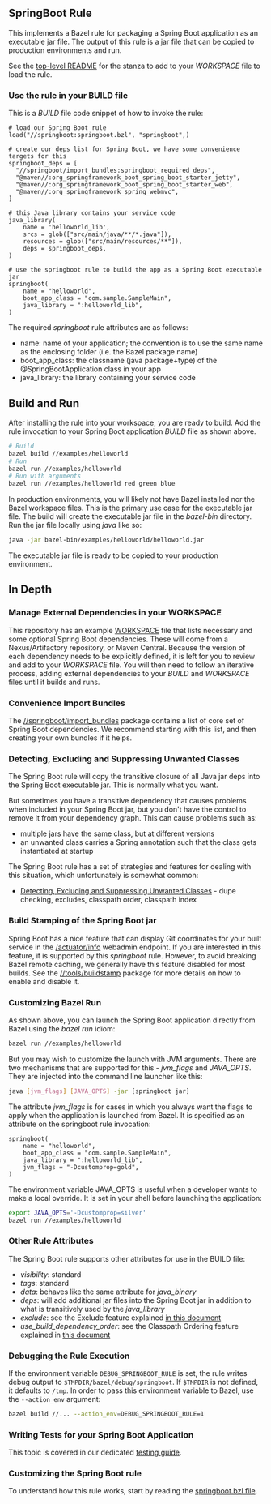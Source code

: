 ## SpringBoot Rule

This implements a Bazel rule for packaging a Spring Boot application as an executable jar file.
The output of this rule is a jar file that can be copied to production environments and run.

See the [top-level README](../../README.md) for the stanza to add to your *WORKSPACE* file to load the rule.

### Use the rule in your BUILD file

This is a *BUILD* file code snippet of how to invoke the rule:

```starlark
# load our Spring Boot rule
load("//springboot:springboot.bzl", "springboot",)

# create our deps list for Spring Boot, we have some convenience targets for this
springboot_deps = [
  "//springboot/import_bundles:springboot_required_deps",
  "@maven//:org_springframework_boot_spring_boot_starter_jetty",
  "@maven//:org_springframework_boot_spring_boot_starter_web",
  "@maven//:org_springframework_spring_webmvc",
]

# this Java library contains your service code
java_library(
    name = 'helloworld_lib',
    srcs = glob(["src/main/java/**/*.java"]),
    resources = glob(["src/main/resources/**"]),
    deps = springboot_deps,
)

# use the springboot rule to build the app as a Spring Boot executable jar
springboot(
    name = "helloworld",
    boot_app_class = "com.sample.SampleMain",
    java_library = ":helloworld_lib",
)
```

The required *springboot* rule attributes are as follows:

-  name:    name of your application; the convention is to use the same name as the enclosing folder (i.e. the Bazel package name)
-  boot_app_class:  the classname (java package+type) of the @SpringBootApplication class in your app
-  java_library: the library containing your service code

## Build and Run

After installing the rule into your workspace, you are ready to build.
Add the rule invocation to your Spring Boot application *BUILD* file as shown above.
```bash
# Build
bazel build //examples/helloworld
# Run
bazel run //examples/helloworld
# Run with arguments
bazel run //examples/helloworld red green blue
```

In production environments, you will likely not have Bazel installed nor the Bazel workspace files.
This is the primary use case for the executable jar file.
The build will create the executable jar file in the *bazel-bin* directory.
Run the jar file locally using *java* like so:
```bash
java -jar bazel-bin/examples/helloworld/helloworld.jar
```

The executable jar file is ready to be copied to your production environment.


## In Depth

### Manage External Dependencies in your WORKSPACE

This repository has an example [WORKSPACE](../../WORKSPACE) file that lists necessary and some optional Spring Boot dependencies.
These will come from a Nexus/Artifactory repository, or Maven Central.
Because the version of each dependency needs to be explicitly defined, it is left for you to review and add to your *WORKSPACE* file.
You will then need to follow an iterative process, adding external dependencies to your *BUILD* and *WORKSPACE* files until it builds and runs.

### Convenience Import Bundles

The [//springboot/import_bundles](import_bundles) package contains a list of core set of Spring Boot dependencies.
We recommend starting with this list, and then creating your own bundles if it helps.

### Detecting, Excluding and Suppressing Unwanted Classes

The Spring Boot rule will copy the transitive closure of all Java jar deps into the Spring Boot executable jar.
This is normally what you want.

But sometimes you have a transitive dependency that causes problems when included in your Spring Boot jar, but
  you don't have the control to remove it from your dependency graph.
This can cause problems such as:
- multiple jars have the same class, but at different versions
- an unwanted class carries a Spring annotation such that the class gets instantiated at startup

The Spring Boot rule has a set of strategies and features for dealing with this situation, which unfortunately
  is somewhat common:
- [Detecting, Excluding and Suppressing Unwanted Classes](unwanted_classes.md) - dupe checking, excludes, classpath order, classpath index

### Build Stamping of the Spring Boot jar

Spring Boot has a nice feature that can display Git coordinates for your built service in the
  [/actuator/info](https://docs.spring.io/spring-boot/docs/current/reference/html/production-ready-features.html#production-ready-endpoints) webadmin endpoint.
If you are interested in this feature, it is supported by this *springboot* rule.
However, to avoid breaking Bazel remote caching, we generally have this feature disabled for most builds.
See the [//tools/buildstamp](../buildstamp) package for more details on how to enable and disable it.


### Customizing Bazel Run

As shown above, you can launch the Spring Boot application directly from Bazel using the *bazel run* idiom:

```bash
bazel run //examples/helloworld
```

But you may wish to customize the launch with JVM arguments.
There are two mechanisms that are supported for this - *jvm_flags* and *JAVA_OPTS*.
They are injected into the command line launcher like this:

```bash
java [jvm_flags] [JAVA_OPTS] -jar [springboot jar]
```

The attribute *jvm_flags* is for cases in which you always want the flags to apply when the application is launched from Bazel.
It is specified as an attribute on the springboot rule invocation:

```starlark
springboot(
    name = "helloworld",
    boot_app_class = "com.sample.SampleMain",
    java_library = ":helloworld_lib",
    jvm_flags = "-Dcustomprop=gold",
)
```

The environment variable JAVA_OPTS is useful when a developer wants to make a local override.
It is set in your shell before launching the application:

```bash
export JAVA_OPTS='-Dcustomprop=silver'
bazel run //examples/helloworld
```

### Other Rule Attributes

The Spring Boot rule supports other attributes for use in the BUILD file:

- *visibility*: standard
- *tags*: standard
- *data*: behaves like the same attribute for *java_binary*
- *deps*: will add additional jar files into the Spring Boot jar in addition to what is transitively used by the *java_library*
- *exclude*: see the Exclude feature explained [in this document](unwanted_classes.md)
- *use_build_dependency_order*: see the Classpath Ordering feature explained in [this document](unwanted_classes.md)

### Debugging the Rule Execution

If the environment variable `DEBUG_SPRINGBOOT_RULE` is set, the rule writes debug output to `$TMPDIR/bazel/debug/springboot`.
If `$TMPDIR` is not defined, it defaults to `/tmp`.
In order to pass this environment variable to Bazel, use the `--action_env` argument:

```bash
bazel build //... --action_env=DEBUG_SPRINGBOOT_RULE=1
```

### Writing Tests for your Spring Boot Application

This topic is covered in our dedicated [testing guide](testing_springboot.md).

### Customizing the Spring Boot rule

To understand how this rule works, start by reading the [springboot.bzl file](springboot.bzl).
